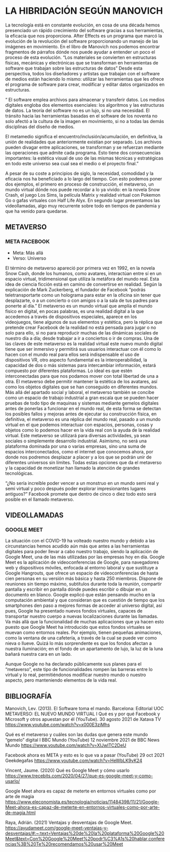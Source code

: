 # LA HIBRIDACIÓN SEGÚN MANOVICH

La tecnología está en constante evolución, en cosa de una década hemos presenciado un rápido crecimiento del software gracias a sus herramientas, la eficacia que nos proporciona. After Effects es un programa que marcó la evolución de la revolución del software proporcionando un manejo de las imágenes en movimiento. 
En el libro de Manovich nos podemos encontrar fragmentos de párrafos dónde nos puede ayudar a entender un poco el proceso de esta evolución.
“Los materiales se convierten en estructuras físicas, mecánicas y electrónicas que se transforman en herramientas de software que trabajan sobre las estructuras de datos”
Desde esta perspectiva, todos los diseñadores y artistas que trabajan con el software de medios están haciendo lo mismo: utilizar las herramientas que les ofrece el programa de software para crear, modificar y editar datos organizados en estructuras.

“ El software emplea archivos para almacenar y transferir datos.
Los medios digitales engloba dos elementos esenciales: los algoritmos y las estructuras de datos.
La teoría del software no es un lujo, si no una necesidad.
El tránsito hacia las herramientas basadas en el software de los noventa no solo afectó a la cultura de la imagen en movimiento, si no a todas las demás disciplinas del diseño de medios. 

El metamedio significa el encuentro/inclusión/acumulación, en definitiva, la unión de realidades que anteriormente existían por separado.
Los archivos pueden divagar entre aplicaciones, se transforman y se refuerzan mediante las operaciones que admite cada programa. Esto tiene dos consecuencias importantes: la estética visual de uso de las mismas técnicas y estratégicas en todo este universo sea cual sea el medio o el proyecto final.”

A pesar de su coste a principios de siglo, la necesidad, comodidad y la eficacia nos ha beneficiado a lo largo del tiempo. Con esto podemos poner dos ejemplos, el primero en proceso de construcción, el metaverso, un mundo virtual dónde nos puede recordar a lo ya vivido: en la novela Snow Crash, el juego Los Sims, la película Matrix y realidad virtual con Pokemon Go o gafas virtuales con Half Life Alyx. En segundo lugar presentamos las videollamadas, algo muy recurrente sobre todo en tiempos de pandemia y que ha venido para quedarse.



## METAVERSO
### META FACEBOOK

- Meta: Más allá
- Verso: Universo

El término de metaverso apareció por primera vez en 1992, en la novela Snow Cash, donde los humanos, como avatares, interactúan entre sí en un espacio virtual, tridimensional que utiliza la metáfora del mundo real. Esta idea de ciencia ficción está en camino de convertirse en realidad.
Según la explicación de Mark Zuckerberg, el fundador de Facebook “podrás teletransportarte como un holograma para estar en la oficina sin tener que desplazarte, o a un concierto o con amigos o a la sala de tus padres para ponerte al día.”
El metaverso es un mundo virtual que amplía el mundo físico en digital, en pocas palabras, es una realidad digital a la que accedemos a través de dispositivos especiales, aparece en los videojuegos, tiene algunos de sus elementos y estética, pero la réplica que pretende crear Facebook de la realidad no está pensada para jugar o no solo para ello, si no para reproducir muchas de las dinámicas sociales de nuestro día a día; desde trabajar a ir a conciertos o ir de compras.
Una de las claves de este metaverso es la realidad virtual este nuevo mundo digital tiene que ser inmersivo y permitirá sus usuarios interactuar con él como lo hacen con el mundo real para ellos será indispensable el uso de dispositivos VR, otro aspecto fundamental es la interoperabilidad, la capacidad de dos o más sistemas para intercambiar información, estará compuesto por diferentes plataformas. Lo ideal es que estén interconectadas para que nos podamos mover con total libertad de una a otra.  El metaverso debe permitir mantener la estética de los avatares, así como los objetos digitales que se han conseguido en diferentes mundos.
Más allá del apartado social y laboral, el metaverso también se concibe como un espacio de trabajo industrial a gran escala que se pueden hacer pruebas de todo tipo de maquinas y sistemas mediante gemelos digitales antes de ponerlas a funcionar en el mundo real, de esta forma se detectan los posibles fallos y mejoras antes de ejecutar su construcción física, en definitiva, el metaverso es una réplica del mundo real, pasado a un mundo virtual en el que podemos interactuar con espacios, personas, cosas y objetos como lo podemos hacer en la vida real con la ayuda de la realidad virtual. Este metaverso se utilizará para diversas actividades, ya sean sociales o simplemente desarrollo industrial. Asimismo, no será una plataforma dominada por una o varias empresas, sino una suma de espacios interconectados, como el internet que conocemos ahora, por donde nos podremos desplazar a placer y a los que se podrán unir de diferentes universos sin límites.
Todas estas opciones que da el metaverso y la capacidad de monetizar han llamado la atención de grandes tecnológicas.

“¿No sería increíble poder vencer a un monstruo en un mundo semi real y semi virtual y poco después poder explorar impresionantes lugares antiguos?”  Facebook promete que dentro de cinco o diez todo esto será posible en el llamado metaverso.

## VIDEOLLAMADAS
### GOOGLE MEET
La situación con el COVID-19 ha volteado nuestro mundo y debido a las circunstancias hemos acudido aún más que antes a las herramientas digitales para poder llevar a cabo nuestro trabajo, siendo la aplicación de Google Meet, una de las más utilizadas por las empresas hoy en día.
Google Meet es la aplicación de videoconferencias de Google, para navegadores web y dispositivos móviles, enfocada al entorno laboral y que sustituye a Google Hangrouts, que ofrece un espacio de videoconferencias de hasta cien personas en su versión más básica y hasta 250 miembros. Dispone de reuniones sin tiempo máximo, subtítulos durante toda la reunión, compartir pantalla y escribir en pantalla dónde puedes escribir o dibujar en un documento en blanco.
Google explicó que están pensando mucho en la computación ambiental y que consideran que es cuestión de tiempo que los smartphones den paso a mejores formas de acceder al universo digital, así pues, Google ha presentado nuevos fondos virtuales, capaces de transportar nuestro cuerpo a nuevas localizaciones durante las llamadas. Va más allá que la funcionalidad de muchas aplicaciones que ya hacen esto puesto que Google Meet ha introducido que estos fondos virtuales se muevan como entornos reales. Por ejemplo, tienen pequeñas animaciones, como la ventana de una cafetería, a través de la cual se puede ver como nieva o llueve. Quizá lo más sorprendente es que los fondos afectan a nuestra iluminación; en el fondo de un apartamento de lujo, la luz de la luna bañará nuestra cara en un lado.

Aunque Google no ha declarado públicamente sus planes para el “metaverso”, este tipo de funcionalidades rompen las barreras entre lo virtual y lo real, permitiéndonos modificar nuestro mundo o nuestro aspecto, pero manteniendo elementos de la vida real.

## BIBLIOGRAFÍA
Manovich, Lev. (2013). El Software toma el mando. Barcelona: Editorial UOC
METAVERSO: EL NUEVO MUNDO VIRTUAL l Qué es y por qué Facebook y Microsoft y otros apuestan por él (YouTube). 30 agosto 2021 de Xatava TV
https://www.youtube.com/watch?v=x000E3ziMhs

Qué es el metaverso y cuáles son las dudas que genera este mundo “gemelo” digital l BBC Mundo (YouTube) 12 noviembre 2021 de BBC News Mundo
https://www.youtube.com/watch?v=XIJwITC2DeU

Facebook ahora es META y esto es lo que va a pasar  (YouTube) 29 oct 2021 Geekdegafas
https://www.youtube.com/watch?v=HeWbLK9vK24

Vincent, Jaume. (2020) Qué es Google Meet y cómo usarlo 
https://www.trecebits.com/2020/04/27/que-es-google-meet-y-como-usarlo/

Google Meet ahora es capaz de meterte en entornos virtuales como por arte de magia
https://www.eleconomista.es/tecnologia/noticias/11484398/11/21/Google-Meet-ahora-es-capaz-de-meterte-en-entornos-virtuales-como-por-arte-de-magia.html

Raya, Adrián. (2021) Ventajas y desventajas de Google Meet.
https://ayudameet.com/google-meet-ventajas-y-desventajas/#:~:text=Ventajas%20de%20la%20plataforma%20Google%20Meet&text=Con%20Google%20Meet%20podr%C3%A1s%20hablar,conferencias%3B%20Te%20recomendamos%20usar%20Meet


